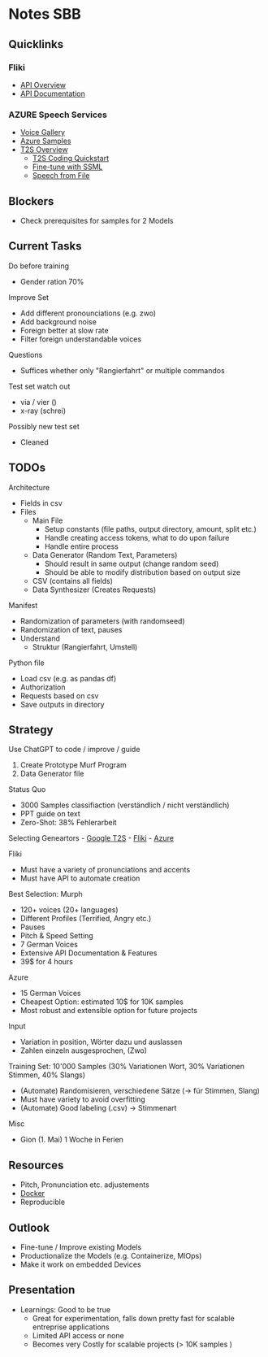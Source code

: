 # Notes SBB

## Quicklinks

### Fliki
- [API Overview](https://fliki.ai/resources/api)
- [API Documentation](https://github.com/fliki-ai/documentation)

### AZURE Speech Services
- [Voice Gallery](https://speech.microsoft.com/portal/voicegallery)
- [Azure Samples](https://github.com/Azure-Samples/Cognitive-Speech-TTS)
- [T2S Overview](https://learn.microsoft.com/en-us/azure/cognitive-services/speech-service/index-text-to-speech)
	- [T2S Coding Quickstart](https://learn.microsoft.com/en-us/azure/cognitive-services/speech-service/get-started-text-to-speech?pivots=programming-language-python&tabs=linux%2Cterminal)
	- [Fine-tune with SSML](https://learn.microsoft.com/en-us/azure/cognitive-services/speech-service/speech-synthesis-markup)
	- [Speech from File](https://learn.microsoft.com/en-us/azure/cognitive-services/speech-service/how-to-speech-synthesis?tabs=browserjs%2Cterminal&pivots=programming-language-python)

## Blockers
- Check prerequisites for samples for 2 Models

## Current Tasks
Do before training
- Gender ration 70%

Improve Set
- Add different pronounciations (e.g. zwo)
- Add background noise
- Foreign better at slow rate
- Filter foreign understandable voices

Questions
- Suffices whether only "Rangierfahrt" or multiple commandos

Test set watch out
- via / vier ()
- x-ray (schrei)

Possibly new test set
- Cleaned

## TODOs

Architecture
- Fields in csv
- Files
	- Main File
		- Setup constants (file paths, output directory, amount, split etc.)
		- Handle creating access tokens, what to do upon failure
		- Handle entire process
	- Data Generator (Random Text, Parameters)
		- Should result in same output (change random seed)
		- Should be able to modify distribution based on output size
	- CSV (contains all fields)
	- Data Synthesizer (Creates Requests)

Manifest
- Randomization of parameters (with randomseed)
- Randomization of text, pauses
- Understand
	- Struktur (Rangierfahrt, Umstell)

Python file
- Load csv (e.g. as pandas df)
- Authorization
- Requests based on csv
- Save outputs in directory

## Strategy
Use ChatGPT to code / improve / guide

1. Create Prototype Murf Program
2. Data Generator file

Status Quo
- 3000 Samples classifiaction (verständlich / nicht verständlich)
- PPT guide on text
- Zero-Shot: 38% Fehlerarbeit

Selecting Geneartors
	- [Google T2S](https://codelabs.developers.google.com/codelabs/cloud-text-speech-python3#0)
	- [Fliki](https://github.com/fliki-ai/documentation)
	- [Azure](https://azure.microsoft.com/en-us/products/cognitive-services/text-to-speech/)

Fliki
- Must have a variety of pronunciations and accents
- Must have API to automate creation

Best Selection: Murph
- 120+ voices (20+ languages)
- Different Profiles (Terrified, Angry etc.)
- Pauses
- Pitch & Speed Setting
- 7 German Voices
- Extensive API Documentation & Features
- 39$ for 4 hours

Azure
- 15 German Voices
- Cheapest Option: estimated 10$ for 10K samples
- Most robust and extensible option for future projects

Input
- Variation in position, Wörter dazu und auslassen
- Zahlen einzeln ausgesprochen, (Zwo)

Training Set: 10'000 Samples (30% Variationen Wort, 30% Variationen Stimmen, 40% Slangs)
- (Automate) Randomisieren, verschiedene Sätze (-> für Stimmen, Slang)
- Must have variety to avoid overfitting
- (Automate) Good labeling (.csv) -> Stimmenart

Misc
- Gion (1. Mai) 1 Woche in Ferien

## Resources

- Pitch, Pronunciation etc. adjustements
- [Docker](https://learn.microsoft.com/en-us/azure/cognitive-services/speech-service/speech-container-howto?tabs=stt%2Ccsharp%2Csimple-format)
- Reproducible

## Outlook
- Fine-tune / Improve existing Models
- Productionalize the Models (e.g. Containerize, MlOps)
- Make it work on embedded Devices

## Presentation
- Learnings: Good to be true
	- Great for experimentation, falls down pretty fast for scalable entreprise
	  applications
	- Limited API access or none
	- Becomes very Costly for scalable projects (> 10K samples )

